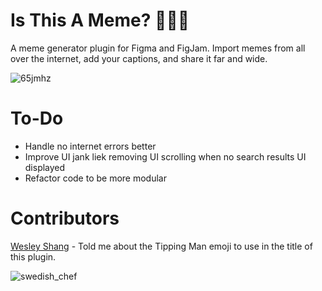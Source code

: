 # Is This A Meme? 💁🏻🦋

A meme generator plugin for Figma and FigJam. Import memes from all over the internet, add your captions, and share it far and wide.

![65jmhz](https://user-images.githubusercontent.com/6137765/154431934-3641c445-49cc-4890-b818-2013d1c70815.jpg)

# To-Do
* Handle no internet errors better
* Improve UI jank liek removing UI scrolling when no search results UI displayed
* Refactor code to be more modular

# Contributors

[Wesley Shang](https://wesleyshang.com) - Told me about the Tipping Man emoji to use in the title of this plugin. 

![swedish_chef](https://user-images.githubusercontent.com/6137765/154440551-26952026-0066-40ec-9a06-1b08c7591fd5.jpg)
